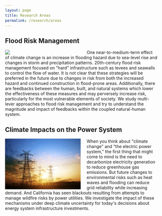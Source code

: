 ```yaml
---
layout: page
title: Research Areas
permalink: /research/areas
---
```


## Flood Risk Management
<img src="/assets/img/figs/FEMA-houseelevation (1).jpg" align="left" style="padding-right: 20px" width=250px></img>

One near-to-medium-term effect of climate change is an increase in flooding hazard due to sea-level rise and changes in storm and precipitation patterns. 20th-century flood risk management focused on "hard" infrastructure such as levees and seawalls to control the flow of water. It is not clear that these strategies will be preferred in the future due to changes in risk from both the increased hazard and continued construction in flood-prone areas. Additionally, there are feedbacks between the human, built, and natural systems which lower the effectiveness of these measures and may perversely increase risk, particularly for the most vulnerable elements of society. We study multi-lever approaches to flood risk management and try to understand the magnitude and impact of feedbacks within the coupled natural-human system.

## Climate Impacts on the Power System
<img src="/assets/img/figs/transmission.jpg" align="left" style="padding-right: 20px" width=250px></img>

When you think about "climate change" and "the electric power system," the first thing that might come to mind is the need to decarbonize electricity generation to reduce greenhouse gas emissions. But future changes to environmental risks such as heat waves and flooding can reduce grid reliability while increasing demand. And California has seen blackouts resulting from attempts to manage wildfire risks by power utilities. We investigate the impact of these mechanisms under deep climate uncertainty for today's decisions about energy system infrastructure investments.
